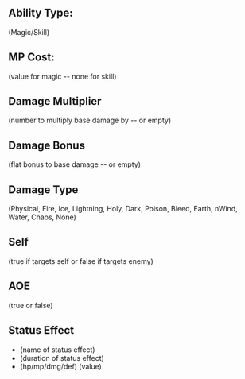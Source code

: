 ## Ability Type:
(Magic/Skill)

## MP Cost: 
(value for magic -- none for skill)

## Damage Multiplier
(number to multiply base damage by -- or empty)

## Damage Bonus
(flat bonus to base damage -- or empty)

## Damage Type
(Physical, Fire, Ice, Lightning, Holy, Dark, Poison, Bleed, Earth, nWind, Water, Chaos, None)

## Self
(true if targets self or false if targets enemy)

## AOE
(true or false)

## Status Effect
- (name of status effect)
- (duration of status effect)
- (hp/mp/dmg/def) (value)


